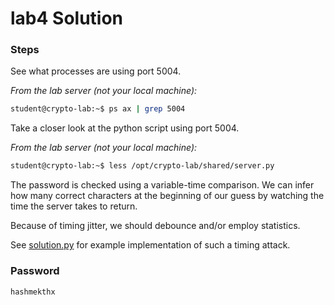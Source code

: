 # lab4 Solution

### Steps

See what processes are using port 5004.

*From the lab server (not your local machine):*
```bash
student@crypto-lab:~$ ps ax | grep 5004
```

Take a closer look at the python script using port 5004.

*From the lab server (not your local machine):*
```bash
student@crypto-lab:~$ less /opt/crypto-lab/shared/server.py
```

The password is checked using a variable-time comparison.  We can infer how many correct characters at the beginning of our guess by watching the time the server takes to return.

Because of timing jitter, we should debounce and/or employ statistics.

See [solution.py](solution.py) for example implementation of such a timing attack.


### Password

```
hashmekthx
```
